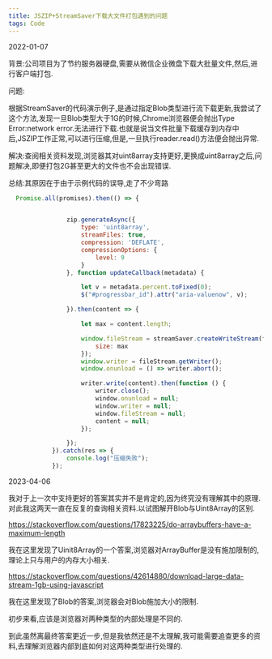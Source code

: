 ```yaml
---
title: JSZIP+StreamSaver下载大文件打包遇到的问题
tags: Code
---
```


2022-01-07

背景:公司项目为了节约服务器硬盘,需要从微信企业微盘下载大批量文件,然后,进行客户端打包.

问题:

根据StreamSaver的代码演示例子,是通过指定Blob类型进行流下载更新,我尝试了这个方法,发现一旦Blob类型大于1G的时候,Chrome浏览器便会抛出Type Error:network error.无法进行下载.也就是说当文件批量下载缓存到内存中后,JSZIP工作正常,可以进行压缩,但是,一旦执行reader.read()方法便会抛出异常.

解决:查阅相关资料发现,浏览器其对uint8array支持更好,更换成uint8array之后,问题解决,即便打包2G甚至更大的文件也不会出现错误.     

总结:其原因在于由于示例代码的误导,走了不少弯路   
```javascript
  Promise.all(promises).then(() => {


                zip.generateAsync({
                    type: 'uint8array',
                    streamFiles: true,
                    compression: 'DEFLATE',
                    compressionOptions: {
                        level: 9
                    }
                }, function updateCallback(metadata) {

                    let v = metadata.percent.toFixed(0);
                    $("#progressbar_id").attr("aria-valuenow", v);

                }).then(content => {

                    let max = content.length;

                    window.fileStream = streamSaver.createWriteStream(filename + '.zip', {
                        size: max
                    });
                    window.writer = fileStream.getWriter();
                    window.onunload = () => writer.abort();

                    writer.write(content).then(function () {
                        writer.close();
                        window.onunload = null;
                        window.writer = null;
                        window.fileStream = null;
                        content = null;
                    });

                });
            }).catch(res => {
                console.log("压缩失败");
            });
```
2023-04-06

我对于上一次中支持更好的答案其实并不是肯定的,因为终究没有理解其中的原理.
对此我这两天一直在反复的查询相关资料.以试图解开Blob与Uint8Array的区别.

https://stackoverflow.com/questions/17823225/do-arraybuffers-have-a-maximum-length

我在这里发现了Uinit8Array的一个答案,浏览器对ArrayBuffer是没有施加限制的,理论上只与用户的内存大小相关.

https://stackoverflow.com/questions/42614880/download-large-data-stream-1gb-using-javascript

我在这里发现了Blob的答案,浏览器会对Blob施加大小的限制.

初步来看,应该是浏览器对两种类型的内部处理是不同的.

到此虽然离最终答案更近一步,但是我依然还是不太理解,我可能需要追查更多的资料,去理解浏览器内部到底如何对这两种类型进行处理的.
